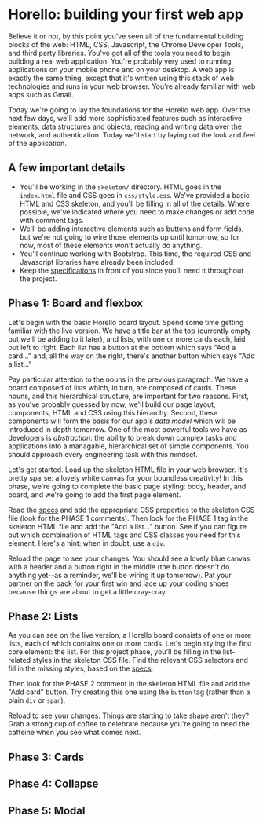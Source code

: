 # Horello: building your first web app

Believe it or not, by this point you've seen all of the fundamental
building blocks of the web: HTML, CSS, Javascript, the Chrome
Developer Tools, and third party libraries. You've got all of the
tools you need to begin building a real web application. You're
probably very used to running applications on your mobile phone and
on your desktop. A web app is exactly the same thing, except that it's
written using this stack of web technologies and runs in your web
browser. You're already familiar with web apps such as Gmail.

Today we're going to lay the foundations for the Horello web app. Over
the next few days, we'll add more sophisticated features such as
interactive elements, data structures and objects, reading and writing
data over the network, and authentication. Today we'll start by laying
out the look and feel of the application.

## A few important details

- You'll be working in the `skeleton/` directory. HTML goes in the
`index.html` file and CSS goes in `css/style.css`. We've provided a
basic HTML and CSS skeleton, and you'll be filling in all of the
details. Where possible, we've indicated where you need to make changes
or add code with comment tags.
- We'll be adding interactive elements such as buttons and form
fields, but we're not going to wire those elements up until tomorrow,
so for now, most of these elements won't actually do anything.
- You'll continue working with Bootstrap. This time, the required CSS
and Javascript libraries have already been included.
- Keep the [specifications][specs] in front of you since you'll need
it throughout the project.

[specs]: ./SPECIFICATIONS.md

## Phase 1: Board and flexbox

Let's begin with the basic Horello board layout. Spend some time
getting familiar with the live version. We have a title bar at the
top (currently empty but we'll be adding to it later), and lists,
with one or more cards each, laid out left to right. Each list has a
button at the bottom which says "Add a card..." and, all the way on
the right, there's another button which says "Add a list..."

Pay particular attention to the nouns in the previous paragraph. We
have a board composed of lists which, in turn, are composed of cards.
These nouns, and this hierarchical structure, are important for two
reasons. First, as you've probably guessed by now, we'll build our page
layout, components, HTML and CSS using this hierarchy. Second, these
components will form the basis for our app's _data model_ which will
be introduced in depth tomorrow. One of the most powerful tools we
have as developers is _abstraction_: the ability to break down complex
tasks and applications into a managable, hierarchical set of simple
components. You should approach every engineering task with this
mindset.

Let's get started. Load up the skeleton HTML file in your web browser.
It's pretty sparse: a lovely white canvas for your boundless
creativity! In this phase, we're going to complete the basic page
styling: body, header, and board, and we're going to add the first
page element.

Read the [specs] and add the appropriate CSS properties to the skeleton
CSS file (look for the PHASE 1 comments). Then look for the PHASE 1
tag in the skeleton HTML file and add the "Add a list..." button. See
if you can figure out which combination of HTML tags and CSS classes
you need for this element. Here's a hint: when in doubt, use a `div`.

Reload the page to see your changes. You should see a lovely blue
canvas with a header and a button right in the middle (the button
doesn't do anything yet--as a reminder, we'll be wiring it up
tomorrow). Pat your partner on the back for your first win and lace
up your coding shoes because things are about to get a little cray-cray.

## Phase 2: Lists

As you can see on the live version, a Horello board consists of one or
more lists, each of which contains one or more cards. Let's begin
styling the first core element: the list. For this project phase,
you'll be filling in the list-related styles in the skeleton CSS file.
Find the relevant CSS selectors and fill in the missing styles, based
on the [specs].

Then look for the PHASE 2 comment in the skeleton HTML file and add
the "Add card" button. Try creating this one using the `button` tag
(rather than a plain `div` or `span`).

Reload to see your changes. Things are starting to take shape aren't
they? Grab a strong cup of coffee to celebrate because you're going
to need the caffeine when you see what comes next.


## Phase 3: Cards
## Phase 4: Collapse
## Phase 5: Modal
